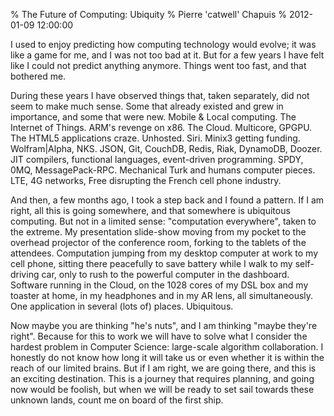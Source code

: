 % The Future of Computing: Ubiquity
% Pierre 'catwell' Chapuis
% 2012-01-09 12:00:00

<!--@
  description = "Ubiquitous computing is the future."
-->


I used to enjoy predicting how computing technology would evolve; it was like a game for me, and I was not too bad at it. But for a few years I have felt like I could not predict anything anymore. Things went too fast, and that bothered me.

During these years I have observed things that, taken separately, did not seem to make much sense. Some that already existed and grew in importance, and some that were new. Mobile & Local computing. The Internet of Things. ARM's revenge on x86. The Cloud. Multicore, GPGPU. The HTML5 applications craze. Unhosted. Siri. Minix3 getting funding. Wolfram|Alpha, NKS. JSON, Git, CouchDB, Redis, Riak, DynamoDB, Doozer. JIT compilers, functional languages, event-driven programming. SPDY, 0MQ, MessagePack-RPC. Mechanical Turk and humans computer pieces. LTE, 4G networks, Free disrupting the French cell phone industry.

And then, a few months ago, I took a step back and I found a pattern. If I am right, all this is going somewhere, and that somewhere is ubiquitous computing. But not in a limited sense: "computation everywhere", taken to the extreme. My presentation slide-show moving from my pocket to the overhead projector of the conference room, forking
to the tablets of the attendees. Computation jumping from my desktop computer at work to my cell phone, sitting there peacefully to save battery while I walk to my self-driving car, only to rush to the powerful computer in the dashboard. Software running in the Cloud, on the 1028 cores of my DSL box and my toaster at home, in my headphones and in my AR lens, all simultaneously. One application in several (lots of) places. Ubiquitous.

Now maybe you are thinking "he's nuts", and I am thinking "maybe they're right". Because for this to work we will have to solve what I consider the hardest problem in Computer Science: large-scale algorithm collaboration. I honestly do not know how long it will take us or even whether it is within the reach of our limited brains. But if I am right, we are going there, and this is an exciting destination. This is a journey that requires planning, and going now would be foolish, but when we will be ready to set sail towards these unknown lands, count me on board of the first ship.
